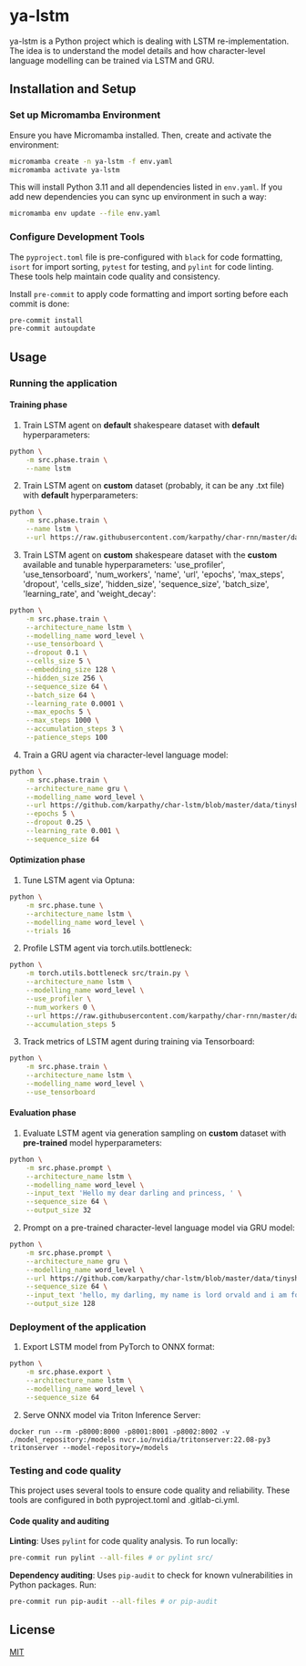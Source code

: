 # ya-lstm

ya-lstm is a Python project which is dealing with LSTM re-implementation. The idea is to understand the model details and how character-level language modelling can be trained via LSTM and GRU.

## Installation and Setup

### Set up Micromamba Environment

Ensure you have Micromamba installed. Then, create and activate the environment:

```bash
micromamba create -n ya-lstm -f env.yaml
micromamba activate ya-lstm
```

This will install Python 3.11 and all dependencies listed in `env.yaml`. If you add new dependencies you can sync up environment in such a way:

```bash
micromamba env update --file env.yaml
```

### Configure Development Tools

The `pyproject.toml` file is pre-configured with `black` for code formatting, `isort` for import sorting, `pytest` for testing, and `pylint` for code linting. These tools help maintain code quality and consistency.

Install `pre-commit` to apply code formatting and import sorting before each commit is done:

```bash
pre-commit install
pre-commit autoupdate
```

## Usage

### Running the application

#### Training phase

1. Train LSTM agent on **default** shakespeare dataset with **default** hyperparameters:

```bash
python \
    -m src.phase.train \
    --name lstm
```

2. Train LSTM agent on **custom** dataset (probably, it can be any .txt file) with **default** hyperparameters:

```bash
python \
    -m src.phase.train \
    --name lstm \
    --url https://raw.githubusercontent.com/karpathy/char-rnn/master/data/tinyshakespeare/input.txt
```

3. Train LSTM agent on **custom** shakespeare dataset with the **custom** available and tunable hyperparameters: 'use_profiler', 'use_tensorboard', 'num_workers', 'name', 'url', 'epochs', 'max_steps', 'dropout', 'cells_size', 'hidden_size', 'sequence_size', 'batch_size', 'learning_rate', and 'weight_decay':

```bash
python \
    -m src.phase.train \
    --architecture_name lstm \
    --modelling_name word_level \
    --use_tensorboard \
    --dropout 0.1 \
    --cells_size 5 \
    --embedding_size 128 \
    --hidden_size 256 \
    --sequence_size 64 \
    --batch_size 64 \
    --learning_rate 0.0001 \
    --max_epochs 5 \
    --max_steps 1000 \
    --accumulation_steps 3 \
    --patience_steps 100
```

4. Train a GRU agent via character-level language model:

```bash
python \
    -m src.phase.train \
    --architecture_name gru \
    --modelling_name word_level \
    --url https://github.com/karpathy/char-lstm/blob/master/data/tinyshakespeare/input.txt \
    --epochs 5 \
    --dropout 0.25 \
    --learning_rate 0.001 \
    --sequence_size 64
```

#### Optimization phase

1. Tune LSTM agent via Optuna:

```bash
python \
    -m src.phase.tune \
    --architecture_name lstm \
    --modelling_name word_level \
    --trials 16
```

2. Profile LSTM agent via torch.utils.bottleneck:

```bash
python \
    -m torch.utils.bottleneck src/train.py \
    --architecture_name lstm \
    --modelling_name word_level \
    --use_profiler \
    --num_workers 0 \
    --url https://raw.githubusercontent.com/karpathy/char-rnn/master/data/tinyshakespeare/input.txt \
    --accumulation_steps 5
```

3. Track metrics of LSTM agent during training via Tensorboard:

```bash
python \
    -m src.phase.train \
    --architecture_name lstm \
    --modelling_name word_level \
    --use_tensorboard
```

#### Evaluation phase

1. Evaluate LSTM agent via generation sampling on **custom** dataset with **pre-trained** model hyperparameters:

```bash
python \
    -m src.phase.prompt \
    --architecture_name lstm \
    --modelling_name word_level \
    --input_text 'Hello my dear darling and princess, ' \
    --sequence_size 64 \
    --output_size 32
```


2. Prompt on a pre-trained character-level language model via GRU model:

```bash
python \
    -m src.phase.prompt \
    --architecture_name gru \
    --modelling_name word_level \
    --url https://github.com/karpathy/char-lstm/blob/master/data/tinyshakespeare/input.txt \
    --sequence_size 64 \
    --input_text 'hello, my darling, my name is lord orvald and i am fond of staring at your' \
    --output_size 128
```

### Deployment of the application

1. Export LSTM model from PyTorch to ONNX format:

```bash
python \
    -m src.phase.export \
    --architecture_name lstm \
    --modelling_name word_level \
    --sequence_size 64
```

2. Serve ONNX model via Triton Inference Server:

```
docker run --rm -p8000:8000 -p8001:8001 -p8002:8002 -v ./model_repository:/models nvcr.io/nvidia/tritonserver:22.08-py3 tritonserver --model-repository=/models
```

### Testing and code quality

This project uses several tools to ensure code quality and reliability. These tools are configured in both pyproject.toml and .gitlab-ci.yml.

#### Code quality and auditing

**Linting**: Uses `pylint` for code quality analysis. To run locally:

```bash
pre-commit run pylint --all-files # or pylint src/
```

**Dependency auditing**: Uses `pip-audit` to check for known vulnerabilities in Python packages. Run:

```bash
pre-commit run pip-audit --all-files # or pip-audit
```

## License

[MIT](./LICENSE)